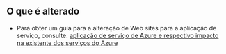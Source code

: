 ## <a name="whats-changed"></a>O que é alterado
* Para obter um guia para a alteração de Web sites para a aplicação de serviço, consulte: [aplicação de serviço de Azure e respectivo impacto na existente dos serviços do Azure](http://go.microsoft.com/fwlink/?LinkId=529714)

